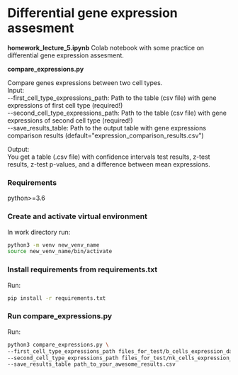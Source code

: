 # Differential gene expression assesment

**homework_lecture_5.ipynb**
Colab notebook with some practice on differential gene expression assesment.

**compare_expressions.py**

Compare genes expressions between two cell types.\
Input:\
--first_cell_type_expressions_path: Path to the table (csv file) with gene expressions of first cell type (required!)\
--second_cell_type_expressions_path: Path to the table (csv file) with gene expressions of second cell type (required!)\
--save_results_table: Path to the output table with gene expressions comparison results (default="expression_comparison_results.csv")

Output:\
You get a table (.csv file) with confidence intervals test results, z-test results, z-test p-values, and a difference between mean expressions.

### Requirements
python>=3.6

### Create and activate virtual environment
In work directory run:
~~~sh
python3 -m venv new_venv_name
source new_venv_name/bin/activate
~~~

### Install requirements from requirements.txt
Run:
~~~sh
pip install -r requirements.txt
~~~

### Run compare_expressions.py
Run:
~~~sh
python3 compare_expressions.py \
--first_cell_type_expressions_path files_for_test/b_cells_expression_data.csv \
--second_cell_type_expressions_path files_for_test/nk_cells_expression_data.csv \
--save_results_table path_to_your_awesome_results.csv
~~~
